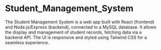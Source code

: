 # Student_Management_System
The Student Management System is a web app built with React (frontend) and Node.js/Express (backend), connected to a MySQL database. It allows the display and management of student records, fetching data via a backend API. The UI is responsive and styled using Tailwind CSS for a seamless experience.
